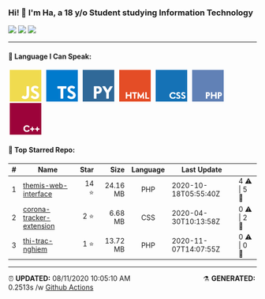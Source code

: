 <h3>Hi! 👋 I'm Ha, a 18 y/o Student studying Information Technology</h3>
<span>
	<img src="https://img.shields.io/badge/17-STARS-8cecff?style=for-the-badge">
	<img src="https://img.shields.io/badge/7-REPOS-f2e174?style=for-the-badge">
	<img src="https://img.shields.io/badge/5-FOLLOWERS-ff9eb6?style=for-the-badge">
</span>

<hr>

<h4>🧬 Language I Can Speak:</h4>
<span>
	<img style="margin: 0 3px" width="64" src="assets/icons/js.png" title="JavaScript">
	<img style="margin: 0 3px" width="64" src="assets/icons/ts.png" title="TypeScript">
	<img style="margin: 0 3px" width="64" src="assets/icons/py.png" title="Python">
	<img style="margin: 0 3px" width="64" src="assets/icons/html.png" title="Hypertext Markup Language">
	<img style="margin: 0 3px" width="64" src="assets/icons/css.png" title="Cascading Style Sheets">
	<img style="margin: 0 3px" width="64" src="assets/icons/php.png" title="Hypertext Preprocessor">
	<img style="margin: 0 3px" width="64" src="assets/icons/cpp.png" title="C++">
</span>

<h4>🥇 Top Starred Repo:</h4>

|#|Name|Star|Size|Language|Last Update||
|---|---|---:|---:|:---:|---|--|
|1|[themis-web-interface](https://github.com/belivipro9x99/themis-web-interface)|14 ⭐|24.16 MB|PHP|2020-10-18T05:55:40Z|4 ⚠  \|  5 🍴|
|2|[corona-tracker-extension](https://github.com/belivipro9x99/corona-tracker-extension)|2 ⭐|6.68 MB|CSS|2020-04-30T10:13:58Z|0 ⚠  \|  2 🍴|
|3|[thi-trac-nghiem](https://github.com/belivipro9x99/thi-trac-nghiem)|1 ⭐|13.72 MB|PHP|2020-11-07T14:07:55Z|0 ⚠  \|  0 🍴|


<hr>

<span style="clear: both">
	<span align="left">⏰ <b>UPDATED:</b> 08/11/2020 10:05:10 AM</span>
	<span>&emsp;&emsp;&emsp;&emsp;&emsp;&emsp;&emsp;&emsp;&emsp;&emsp;</span>
	<span align="right">⚗ <b>GENERATED:</b> 0.2513s /w <a href="https://github.com/belivipro9x99/belivipro9x99/actions" target="_blank">Github Actions</a></span>
</span>